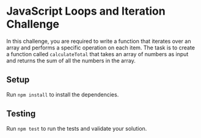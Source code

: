 # JavaScript Loops and Iteration Challenge
In this challenge, you are required to write a function that iterates over an array and performs a specific operation on each item. The task is to create a function called `calculateTotal` that takes an array of numbers as input and returns the sum of all the numbers in the array.

## Setup
Run `npm install` to install the dependencies.

## Testing
Run `npm test` to run the tests and validate your solution.